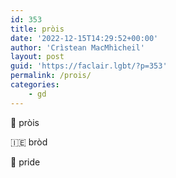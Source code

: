 ```yaml
---
id: 353
title: pròis
date: '2022-12-15T14:29:52+00:00'
author: 'Crìstean MacMhìcheil'
layout: post
guid: 'https://faclair.lgbt/?p=353'
permalink: /prois/
categories:
    - gd
---
```


&#x1f3f4;&#xe0067;&#xe0062;&#xe0073;&#xe0063;&#xe0074;&#xe007f; pròis

&#x1f1ee;&#x1f1ea; bròd

&#x1f3f4;&#xe0067;&#xe0062;&#xe0065;&#xe006e;&#xe0067;&#xe007f; pride